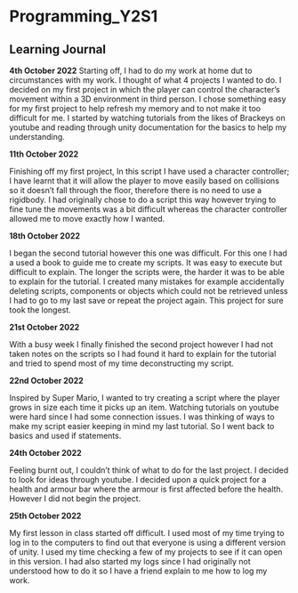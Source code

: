 # Programming_Y2S1
## Learning Journal


**4th October 2022**
Starting off, I had to do my work at home dut to circumstances with my work. I thought of what 4 projects I wanted to do. I decided on my first project in which the player can control the character’s movement within a 3D environment in third person. I chose something easy for my first project to help refresh my memory and to not make it too difficult for me. I started by watching tutorials from the likes of Brackeys on youtube and reading through unity documentation for the basics to help my understanding.


**11th October 2022**

Finishing off my first project, In this script I have used a character controller; I have learnt that it will allow the player to move easily based on collisions so it doesn’t fall through the floor, therefore there is no need to use a rigidbody. I had originally chose to do a script this way however trying to fine tune the movements was a bit difficult whereas the character controller allowed me to move exactly how I wanted.


**18th October 2022**

I began the second tutorial however this one was difficult. For this one I had a used a book to guide me to create my scripts. It was easy to execute but difficult to explain. The longer the scripts were, the harder it was to be able to explain for the tutorial. I created many mistakes for example accidentally deleting scripts, components or objects which could not be retrieved unless I had to go to my last save or repeat the project again. This project for sure took the longest.


**21st October 2022**

With a busy week I finally finished the second project however I had not taken notes on the scripts so I had found it hard to explain for the tutorial and tried to spend most of my time deconstructing my script.


**22nd October 2022**

Inspired by Super Mario, I wanted to try creating a script where the player grows in size each time it picks up an item. Watching tutorials on youtube were hard since I had some connection issues. I was thinking of ways to make my script easier keeping in mind my last tutorial. So I went back to basics and used if statements.


**24th October 2022**

Feeling burnt out, I couldn’t think of what to do for the last project. I decided to look for ideas through youtube. I decided upon a quick project for a health and armour bar where the armour is first affected before the health. However I did not begin the project.


**25th October 2022**

My first lesson in class started off difficult. I used most of my time trying to log in to the computers to find out that everyone is using a different version of unity. I used my time checking a few of my projects to see if it can open in this version. I had also started my logs since I had originally not understood how to do it so I have a friend explain to me how to log my work.
